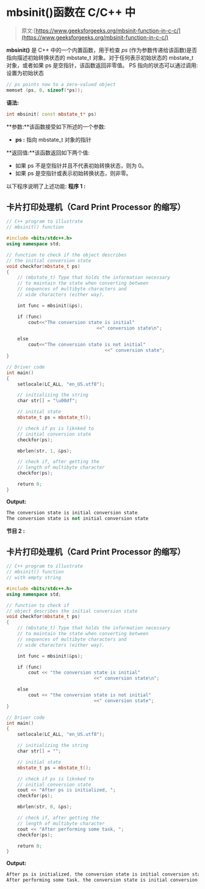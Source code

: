 # mbsinit()函数在 C/C++ 中

> 原文:[https://www.geeksforgeeks.org/mbsinit-function-in-c-c/](https://www.geeksforgeeks.org/mbsinit-function-in-c-c/)

**mbsinit()** 是 C++ 中的一个内置函数，用于检查 *ps* (作为参数传递给该函数)是否指向描述初始转换状态的 mbstate_t 对象。对于任何表示初始状态的 mbstate_t 对象，或者如果 ps 是空指针，该函数返回非零值。
PS 指向的状态可以通过调用:
设置为初始状态

```cpp
// ps points now to a zero-valued object
memset (ps, 0, sizeof(*ps));
```

**语法:**

```cpp
int mbsinit( const mbstate_t* ps)
```

**参数:**该函数接受如下所述的一个参数:

*   **ps :** 指向 mbstate_t 对象的指针

**返回值:**该函数返回如下两个值:

*   如果 ps 不是空指针并且不代表初始转换状态，则为 0。
*   如果 ps 是空指针或表示初始转换状态，则非零。

以下程序说明了上述功能:
**程序 1 :**

## 卡片打印处理机（Card Print Processor 的缩写）

```cpp
// C++ program to illustrate
// mbsinit() function

#include <bits/stdc++.h>
using namespace std;

// function to check if the object describes
// the initial conversion state
void checkfor(mbstate_t ps)
{
    // (mbstate_t) Type that holds the information necessary
    // to maintain the state when converting between
    // sequences of multibyte characters and
    // wide characters (either way).

    int func = mbsinit(&ps);

    if (func)
        cout<<"The conversion state is initial"
                                 <<" conversion state\n";

    else
        cout<<"The conversion state is not initial"
                                    <<" conversion state";
}

// Driver code
int main()
{
    setlocale(LC_ALL, "en_US.utf8");

    // initializing the string
    char str[] = "\u00df";

    // initial state
    mbstate_t ps = mbstate_t();

    // check if ps is liknked to
    // initial conversion state
    checkfor(ps);

    mbrlen(str, 1, &ps);

    // check if, after getting the
    // length of multibyte character
    checkfor(ps);

    return 0;
}
```

**Output:** 

```cpp
The conversion state is initial conversion state
The conversion state is not initial conversion state
```

**节目 2 :**

## 卡片打印处理机（Card Print Processor 的缩写）

```cpp
// C++ program to illustrate
// mbsinit() function
// with empty string

#include <bits/stdc++.h>
using namespace std;

// function to check if
// object describes the initial conversion state
void checkfor(mbstate_t ps)
{
    // (mbstate_t) Type that holds the information necessary
    // to maintain the state when converting between
    // sequences of multibyte characters and
    // wide characters (either way).

    int func = mbsinit(&ps);

    if (func)
        cout << "the conversion state is initial"
                                <<" conversion state\n";

    else
        cout << "the conversion state is not initial"
                                <<" conversion state";
}

// Driver code
int main()
{
    setlocale(LC_ALL, "en_US.utf8");

    // initializing the string
    char str[] = "";

    // initial state
    mbstate_t ps = mbstate_t();

    // check if ps is liknked to
    // initial conversion state
    cout << "After ps is initialized, ";
    checkfor(ps);

    mbrlen(str, 0, &ps);

    // check if, after getting the
    // length of multibyte character
    cout << "After performing some task, ";
    checkfor(ps);

    return 0;
}
```

**Output:** 

```cpp
After ps is initialized, the conversion state is initial conversion state
After performing some task, the conversion state is initial conversion state
```